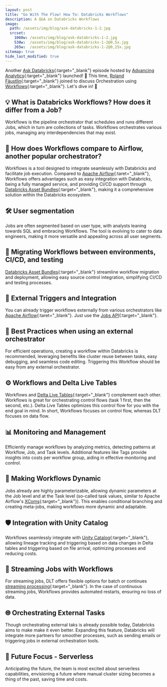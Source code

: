 ```yaml
---
layout: post
title: "Go With The Flow! How To: Databricks Workflows"
description: A Q&A on Databricks Workflows
image: 
  path: /assets/img/blog/ask-databricks-1-2.jpg
  srcset:
    1060w: /assets/img/blog/ask-databricks-1-2.jpg
    530w:  /assets/img/blog/ask-databricks-1-2@0,5x.jpg
    265w:  /assets/img/blog/ask-databricks-1-2@0,25x.jpg
sitemap: true
hide_last_modified: true
---
```


Another [Ask Databricks](https://www.advancinganalytics.co.uk/askdbx){:target="_blank"} episode hosted by [Advancing Analytics](https://www.linkedin.com/company/advancing-analytics/){:target="_blank"} launched! 🚀 This time, [Roland Fäustlin](https://www.linkedin.com/in/roland-f%C3%A4ustlin-1544465b/){:target="_blank"} joined to discuss Orchestration using [Workflows](https://docs.databricks.com/en/workflows/index.html){:target="_blank"}. Let's dive in! 🐬

## 💡 What is Databricks Workflows? How does it differ from a Job?

Workflows is the pipeline orchestrator that schedules and runs different Jobs, which in turn are collections of tasks. Workflows orchestrates various jobs, managing any interdependencies that may exist.

## 💼 How does Workflows compare to Airflow, another popular orchestrator?

Workflows is a tool designed to integrate seamlessly with Databricks and facilitate job execution. Compared to [Apache Airflow](https://airflow.apache.org/){:taret="_blank"}, Workflows offers advantages such as easy integration with Databricks, being a fully managed service, and providing CI/CD support through [Databricks Asset Bundles](https://docs.databricks.com/en/dev-tools/bundles/index.html){:target="_blank"}, making it a comprehensive solution within the Databricks ecosystem.

## 🛠️ User segmentation

Jobs are often segmented based on user type, with analysts leaning towards SQL and embracing Workflows. The tool is evolving to cater to data engineers, making it more versatile and appealing across all user segments.

## 🔄 Migrating Workflows between environments, CI/CD, and testing

[Databricks Asset Bundles](https://docs.databricks.com/en/dev-tools/bundles/index.html){:target="_blank"} streamline workflow migration and deployment, allowing easy source control integration, simplifying CI/CD and testing processes.

## 🔧 External Triggers and Integration

You can already trigger workflows externally from various orchestrators like [Apache Airflow](https://airflow.apache.org/){:taret="_blank"}. Just use the [Jobs API](https://docs.databricks.com/api/workspace/jobs){:target="_blank"}.

## 🌟 Best Practices when using an external orchestrator

For efficient operations, creating a workflow within Databricks is recommended, leveraging benefits like cluster reuse between tasks, easy debugging, and seamless code editing. Triggering this Workflow should be easy from any external orchestrator.

## ⚙️ Workflows and Delta Live Tables

Workflows and [Delta Live Tables](https://www.databricks.com/product/delta-live-tables){:target="_blank"} complement each other. Workflows is great for orchestrating control flows (task 1 first, then the second, etc.). Delta Live Tables optimizes this control flow for you with the end goal in mind. In short, Workflows focuses on control flow, whereas DLT focuses on data flow.

## 📊 Monitoring and Management

Efficiently manage workflows by analyzing metrics, detecting patterns at Workflow, Job, and Task levels. Additional features like Tags provide insights into costs per workflow group, aiding in effective monitoring and control.

## 🔄 Making Workflows Dynamic

Jobs already are highly parameterizable, allowing dynamic parameters at the Job level and at the Task level (so-called task values, similar to Apache Airflow's [XComs](https://airflow.apache.org/docs/apache-airflow/stable/core-concepts/xcoms.html){:target="_blank"}). This enables conditional branching and creating meta-jobs, making workflows more dynamic and adaptable.

## 🛡️ Integration with Unity Catalog

Workflows seamlessly integrate with [Unity Catalog](https://docs.databricks.com/en/data-governance/unity-catalog/index.html){:target="_blank"}, allowing lineage tracking and triggering based on data changes in Delta tables and triggering based on file arrival, optimizing processes and reducing costs.

## 🌊 Streaming Jobs with Workflows

For streaming jobs, DLT offers flexible options for batch or continues [streaming processing](https://docs.databricks.com/en/structured-streaming/index.html){:target="_blank"}. In the case of continuous streaming jobs, Workflows provides automated restarts, ensuring no loss of data.

## 🌐 Orchestrating External Tasks

Though orchestrating external taks is already possible today, Databricks aims to make make it even better. Expanding this feature, Databricks will integrate more partners for smoother processes, such as sending emails or triggering jobs in external orchestration tools.

## 🚀 Future Focus - Serverless

Anticipating the future, the team is most excited about serverless capabilities, envisioning a future where manual cluster sizing becomes a thing of the past, saving time and costs.
